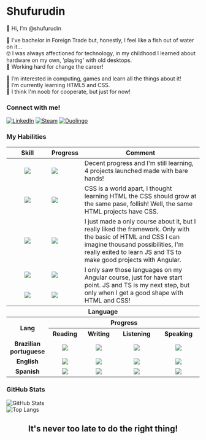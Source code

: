 <h1 class="name"><span class="color1">Shu</span><span class="color2">fu</span><span class="color3">ru</span><span class="color4">din</span></h1>

👋 Hi, I’m @shufurudin

💼 I've bachelor in Foreign Trade but, honestly, I feel like a fish out of water on it...<br>
🤓 I was always affectioned for technology, in my childhood I learned about hardware on my own, 'playing' with old desktops.<br>
🔁 Working hard for change the career!

👀 I’m interested in computing, games and learn all the things about it!<br>
🌱 I’m currently learning HTML5 and CSS.<br>
💞️ I think I'm noob for cooperate, but just for now!

### Connect with me!
[![LinkedIn](https://img.shields.io/badge/-LinkedIn-A32CC4?style=for-the-badge&logo=linkedin&logoColor=08539E)](https://www.linkedin.com/in/ilmogau/) 
[![Steam](https://img.shields.io/badge/steam-8623A1?style=for-the-badge&logo=steam&logoColor=C0C6C7)](https://steamcommunity.com/id/xoluR) 
[![Duolingo](https://img.shields.io/badge/Duolingo-641A78?style=for-the-badge&logo=Duolingo&logoColor=58CC02)](https://www.duolingo.com/profile/shufurudin?via=share_profile_link)

### My Habilities
<!--
![HTML5](https://img.shields.io/badge/HTML-A32CC4?style=for-the-badge&logo=html5&logoColor=30A3DC)
![CSS3](https://img.shields.io/badge/CSS3-8623A1?style=for-the-badge&logo=css3&logoColor=E94D5F)
[![Git](https://img.shields.io/badge/Git-641A78?style=for-the-badge&logo=git&logoColor=E94D5F)](https://git-scm.com/doc)
[![GitHub](https://img.shields.io/badge/GitHub-42114F?style=for-the-badge&logo=github&logoColor=30A3DC)](https://docs.github.com/)
-->
<!--
| Skill                                                                           |                   Progress                   |          Obs             |
| ---                                                                             |                     ---                      |          ---             |
| [![My Skills](https://skillicons.dev/icons?i=html)](https://skillicons.dev)     | ![My progress](https://geps.dev/progress/40) | Decent progress and I'm still learning, 2 projects launched made with bare hands! |
| [![My Skills](https://skillicons.dev/icons?i=css)](https://skillicons.dev)      | ![My progress](https://geps.dev/progress/30) | CSS is a world apart, I thought learning HTML the CSS should grow at the same pase, follish! Well, the same 2 HTML projects have CSS either |
| [![My Skills](https://skillicons.dev/icons?i=angular)](https://skillicons.dev)  | ![My progress](https://geps.dev/progress/10) | I just made a only course about it, but I really liked the framework. Only with the basic of HTML and CSS I can imagine thousand possibilities, I'm really exited to lean JS and TS to make good projects with Angular.
| [![My Skills](https://skillicons.dev/icons?i=js)](https://skillicons.dev)       | ![My progress](https://geps.dev/progress/5)  | I only saw those languages on my Angular course, just for have start point. JS and TS is my next step, but only when I get a good shape with HTML and CSS! |
| [![My Skills](https://skillicons.dev/icons?i=ts)](https://skillicons.dev)       | ![My progress](https://geps.dev/progress/5)  |
-->

<table>
    <thead>
        <tr>
            <th>Skill</th>
            <th>Progress</th>
            <th colspan=3>Comment</th>
        </tr>
    </thead>
    <tbody>
        <tr>
            <td align="center"><img src="https://skillicons.dev/icons?i=html"></td>
            <td><img src="https://geps.dev/progress/48"></td>
            <td colspan=3>Decent progress and I'm still learning, 4 projects launched made with bare hands!</td>
        </tr>
        <tr>
            <td align="center"><img src="https://skillicons.dev/icons?i=css"></td>
            <td><img src="https://geps.dev/progress/40"></td>
            <td colspan=3>CSS is a world apart, I thought learning HTML the CSS should grow at the same pase, follish! Well, the same HTML projects have CSS.</td>
        </tr>
        <tr>
            <td align="center"><img src="https://skillicons.dev/icons?i=angular"></td>
            <td><img src="https://geps.dev/progress/10"></td>
            <td colspan=3>I just made a only course about it, but I really liked the framework. Only with the basic of HTML and CSS I can imagine thousand possibilities, I'm really exited to learn JS and TS to make good projects with Angular.</td>
        </tr>
        <tr>
            <td align="center"><img src="https://skillicons.dev/icons?i=js"></td>
            <td><img src="https://geps.dev/progress/5"></td>
            <td rowspan=2 colspan=3>I only saw those languages on my Angular course, just for have start point. JS and TS is my next step, but only when I get a good shape with HTML and CSS!</td>
        </tr>
        <tr>
            <td align="center"><img src="https://skillicons.dev/icons?i=ts"></td>
            <td><img src="https://geps.dev/progress/5"></td>
        </tr>
        <tr>
            <th colspan=5>Language</th>
        </tr>
        <tr>
          <th rowspan=2>Lang</th>
          <th scope="col" colspan=4>Progress</th>
        <tr>
          <th>Reading</th>
          <th>Writing</th>
          <th>Listening</th>
          <th>Speaking</th>
        </tr>
        <tr>
          <td align="center"><strong>Brazilian portuguese</strong></td>
          <td align="center"><img src="https://img.shields.io/badge/NATIVE-008640"></td>
          <td align="center"><img src="https://img.shields.io/badge/NATIVE-008640"></td>
          <td align="center"><img src="https://img.shields.io/badge/NATIVE-008640"></td>
          <td align="center"><img src="https://img.shields.io/badge/NATIVE-008640"></td>
        </tr>
        <tr>
          <td align="center"><strong>English</strong></td>
          <td align="center"><img src="https://img.shields.io/badge/INTERMEDIATE-0d98ba"></td>
          <td align="center"><img src ="https://img.shields.io/badge/ELEMENTARY-ffff00"></td>
          <td align="center"><img src="https://img.shields.io/badge/BEGGINER-EC5300"></td>
          <td align="center"><img src="https://img.shields.io/badge/BEGGINER-EC5300"></td>
        </tr>
        <tr>
          <td align="center"><strong>Spanish</strong></td>
          <td align="center"><img src="https://img.shields.io/badge/UPPER_INTERMEDIATE-0091f7"></td>
          <td align="center"><img src="https://img.shields.io/badge/BEGGINER-EC5300"></td>
          <td align="center"><img src="https://img.shields.io/badge/BEGGINER-EC5300"></td>
          <td align="center"><img src="https://img.shields.io/badge/BEGGINER-EC5300"></td>
        </tr>
    </tbody>
</table>         

### GitHub Stats

![GitHub Stats](https://github-readme-stats.vercel.app/api?username=shufurudin&theme=transparent&bg_color=00000040&border_color=FF53B0&show_icons=true&icon_color=A32CC4&title_color=8623A1&text_color=FFF)<br>
![Top Langs](https://github-readme-stats-git-masterrstaa-rickstaa.vercel.app/api/top-langs/?username=shufurudin&layout=compact&bg_color=00000040&border_color=FF53B0&title_color=8623A1&text_color=FFF)

<h2 align="center">It's never too late to do the right thing!</h2>
